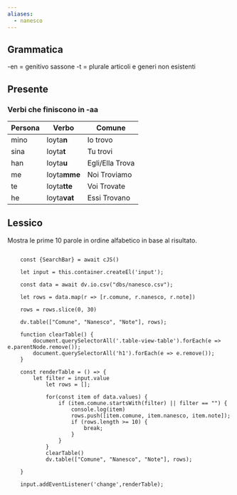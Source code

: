 ```yaml
---
aliases:
  - nanesco
---
```

## Grammatica
-en = genitivo sassone
-t = plurale
articoli e generi non esistenti

## Presente
### Verbi che finiscono in -aa
| Persona | Verbo        | Comune          |
|---------|--------------|-----------------|
| mino    | loyta**n**   | Io trovo        |
| sina    | loyta**t**   | Tu trovi        |
| han     | loyta**u**   | Egli/Ella Trova |
| me      | loyta**mme** | Noi Troviamo    |
| te      | loyta**tte** | Voi Trovate     |
| he      | loyta**vat** | Essi Trovano    

## Lessico
Mostra le prime 10 parole in ordine alfabetico in base al risultato.

```dataviewjs

	const {SearchBar} = await cJS()
	
	let input = this.container.createEl('input');
	
	const data = await dv.io.csv("dbs/nanesco.csv");

	let rows = data.map(r => [r.comune, r.nanesco, r.note])

	rows = rows.slice(0, 30)
	
	dv.table(["Comune", "Nanesco", "Note"], rows);

	function clearTable() {
		document.querySelectorAll('.table-view-table').forEach(e => e.parentNode.remove());
		document.querySelectorAll('h1').forEach(e => e.remove());
	}

	const renderTable = () => {
		let filter = input.value
			let rows = [];
			
			for(const item of data.values) {
				if (item.comune.startsWith(filter) || filter == "") {
					console.log(item)
					rows.push([item.comune, item.nanesco, item.note]);
					if (rows.length >= 10) {
						break;
					}
				}
			}
			clearTable()
			dv.table(["Comune", "Nanesco", "Note"], rows);

	}
	
	input.addEventListener('change',renderTable);
	
```

